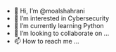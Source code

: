 - 👋 Hi, I’m @moalshahrani
- 👀 I’m interested in Cybersecurity 
- 🌱 I’m currently learning Python
- 💞️ I’m looking to collaborate on ...
- 📫 How to reach me ...

<!---
moalshahrani/moalshahrani is a ✨ special ✨ repository because its `README.md` (this file) appears on your GitHub profile.
You can click the Preview link to take a look at your changes.
--->
